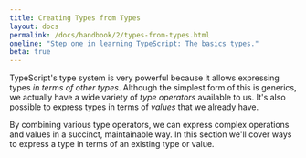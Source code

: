 ```yaml
---
title: Creating Types from Types
layout: docs
permalink: /docs/handbook/2/types-from-types.html
oneline: "Step one in learning TypeScript: The basics types."
beta: true
---
```


TypeScript's type system is very powerful because it allows expressing types _in terms of other types_.
Although the simplest form of this is generics, we actually have a wide variety of _type operators_ available to us.
It's also possible to express types in terms of _values_ that we already have.

By combining various type operators, we can express complex operations and values in a succinct, maintainable way.
In this section we'll cover ways to express a type in terms of an existing type or value.
